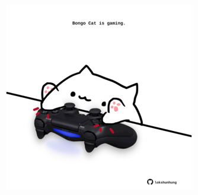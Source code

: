 <!-- built at 06/02/2021, 07:01:41 UTC -->
<p align="center">
  <img width="500" height="500" src="./ReadmeImage.svg">
</p>
